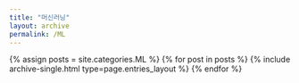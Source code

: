 ```yaml
---
title: "머신러닝"
layout: archive
permalink: /ML
---
```

 

{% assign posts = site.categories.ML %}
{% for post in posts %} {% include archive-single.html type=page.entries_layout %} {% endfor %}
